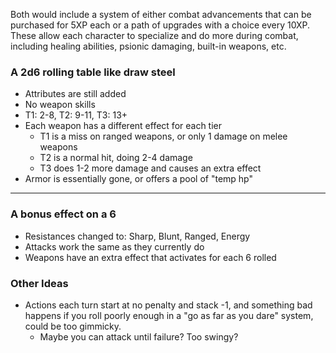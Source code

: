Both would include a system of either combat advancements that can be purchased for 5XP each or a path of upgrades with a choice every 10XP. These allow each character to specialize and do more during combat, including healing abilities, psionic damaging, built-in weapons, etc.
### A 2d6 rolling table like draw steel
- Attributes are still added
- No weapon skills
- T1: 2-8, T2: 9-11, T3: 13+
- Each weapon has a different effect for each tier
	- T1 is a miss on ranged weapons, or only 1 damage on melee weapons
	- T2 is a normal hit, doing 2-4 damage
	- T3 does 1-2 more damage and causes an extra effect
- Armor is essentially gone, or offers a pool of "temp hp"
---
### A bonus effect on a 6
- Resistances changed to: Sharp, Blunt, Ranged, Energy
- Attacks work the same as they currently do
- Weapons have an extra effect that activates for each 6 rolled

### Other Ideas
- Actions each turn start at no penalty and stack -1, and something bad happens if you roll poorly enough in a "go as far as you dare" system, could be too gimmicky.
	 - Maybe you can attack until failure? Too swingy?
